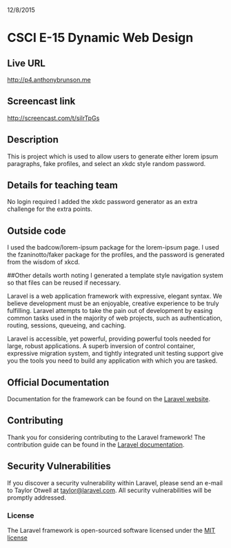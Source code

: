 12/8/2015
# CSCI E-15 Dynamic Web Design

## Live URL
<http://p4.anthonybrunson.me>

## Screencast link
<http://screencast.com/t/silrTpGs>

## Description
This is project  which is used to allow users to generate either lorem
ipsum paragraphs, fake profiles, and select an xkdc style random password.  

## Details for teaching team
No login required
I added the xkdc password generator as an extra challenge for the extra
points.

## Outside code
I used the badcow/lorem-ipsum package for the lorem-ipsum page.
I used the fzaninotto/faker package for the profiles, and the
password is generated from the wisdom of xkcd.

##Other details worth noting
I generated a template style
navigation system so that files can be reused if necessary.

Laravel is a web application framework with expressive, elegant syntax. We believe development must be an enjoyable, creative experience to be truly fulfilling. Laravel attempts to take the pain out of development by easing common tasks used in the majority of web projects, such as authentication, routing, sessions, queueing, and caching.

Laravel is accessible, yet powerful, providing powerful tools needed for large, robust applications. A superb inversion of control container, expressive migration system, and tightly integrated unit testing support give you the tools you need to build any application with which you are tasked.

## Official Documentation

Documentation for the framework can be found on the [Laravel website](http://laravel.com/docs).

## Contributing

Thank you for considering contributing to the Laravel framework! The contribution guide can be found in the [Laravel documentation](http://laravel.com/docs/contributions).

## Security Vulnerabilities

If you discover a security vulnerability within Laravel, please send an e-mail to Taylor Otwell at taylor@laravel.com. All security vulnerabilities will be promptly addressed.

### License

The Laravel framework is open-sourced software licensed under the [MIT license](http://opensource.org/licenses/MIT)
